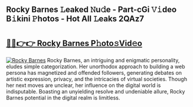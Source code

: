 ## Rocky Barnes 𝙻eaked 𝙽u𝚍e - Part-cGi 𝚅𝚒deo B𝚒kini 𝙿hotos - Hot All 𝙻eaks 2QAz7

# <h2><a href="http://ld24t9.urlbe.top/?page=Rocky+Barnes">🔗🔗👉👉 Rocky Barnes P𝚑oto𝚜Vid𝚎o</a></h2>

[![Rocky Barnes](https://i.imgur.com/eBuTRDB.gif)](http://ld24t9.urlbe.top/?page=Rocky+Barnes)
Rocky Barnes, an intriguing and enigmatic personality, eludes simple categorization. Her unorthodox approach to building a web persona has magnetized and offended followers, generating debates on artistic expression, privacy, and the intricacies of virtual societies. Though her next moves are unclear, her influence on the digital world is indisputable. Boasting an unyielding resolve and undeniable allure, Rocky Barnes potential in the digital realm is limitless.

